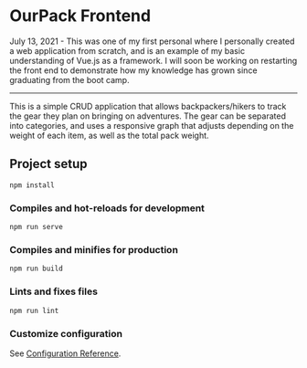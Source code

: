 # OurPack Frontend

July 13, 2021 -
This was one of my first personal where I personally created a web application from scratch, and is an example of my basic understanding of Vue.js as a framework. I will soon be working on restarting the front end to demonstrate how my knowledge has grown since graduating from the boot camp.

-----
This is a simple CRUD application that allows backpackers/hikers to
track the gear they plan on bringing on adventures. The gear can be separated into categories, and uses a
responsive graph that adjusts depending on the weight of each item, as well as the total pack weight.



## Project setup
```
npm install
```

### Compiles and hot-reloads for development
```
npm run serve
```

### Compiles and minifies for production
```
npm run build
```

### Lints and fixes files
```
npm run lint
```

### Customize configuration
See [Configuration Reference](https://cli.vuejs.org/config/).
